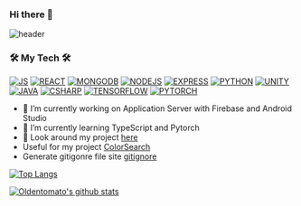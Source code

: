 ### Hi there 👋   


![header](https://capsule-render.vercel.app/api?type=waving&text=OLDENTOMATO&height=300&fontSize=70&color=gradient&section=header&animation=fadeIn&fontColor=fffafa)
### 🛠️ My Tech 🛠️  
[![JS](https://img.shields.io/badge/JavaScript-F7DF1E?style=flat-square&logo=JavaScript&logoColor=black)](github.com/Oldentomato/TODO-List)
[![REACT](https://img.shields.io/badge/React-61DAFB?style=flat-square&logo=React&logoColor=black)](github.com/Oldentomato/TODO-List)
[![MONGODB](https://img.shields.io/badge/MongoDB-47A248?style=flat-square&logo=MongoDB&logoColor=black)](github.com/Oldentomato/TODO-List)
[![NODEJS](https://img.shields.io/badge/NodeJS-339933?style=flat-square&logo=Node.js&logoColor=black)](github.com/Oldentomato/TODO-List)
[![EXPRESS](https://img.shields.io/badge/Express-000000?style=flat-square&logo=Express&logoColor=white)](github.com/Oldentomato/TODO-List)
[![PYTHON](https://img.shields.io/badge/Python-3776AB?style=flat-square&logo=Python&logoColor=black)](github.com/Oldentomato/TODO-List)
[![UNITY](https://img.shields.io/badge/Unity-000000?style=flat-square&logo=Unity&logoColor=white)](github.com/Oldentomato/TODO-List)
[![JAVA](https://img.shields.io/badge/Java-007396?style=flat-square&logo=Java&logoColor=black)](github.com/Oldentomato/TODO-List)
[![CSHARP](https://img.shields.io/badge/C%23-239128?style=flat-square&logo=CSharp&logoColor=black)](github.com/Oldentomato/TODO-List)
[![TENSORFLOW](https://img.shields.io/badge/Tensorflow-FF6F00?style=flat-square&logo=Tensorflow&logoColor=black)](github.com/Oldentomato/TODO-List)
[![PYTORCH](https://img.shields.io/badge/Pytorch-EE4C2C?style=flat-square&logo=Pytorch&logoColor=red)](github.com/Oldentomato/TODO-List)


- 🔭 I’m currently working on Application Server with Firebase and Android Studio
- 🌱 I’m currently learning TypeScript and Pytorch
- 💬 Look around my project [here](http://polaroid.kro.kr)
- Useful for my project [ColorSearch](https://oldentomato.github.io/ColorSearch/)  
- Generate gitigonre file site [gitignore](https://www.toptal.com/developers/gitignore)

[![Top Langs](https://github-readme-stats.vercel.app/api/top-langs/?username=Oldentomato&layout=compact)](https://github.com/Oldentomato/github-readme-stats)


[![Oldentomato's github stats](https://github-readme-stats.vercel.app/api?username=Oldentomato&theme=outrun&show_icons=true)](https://github.com/anuraghazra/github-readme-stats)



